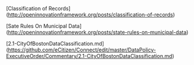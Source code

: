 [Classification of Records] (http://openinnovationframework.org/posts/classification-of-records)

[Sate Rules On Municipal Data] (http://openinnovationframework.org/posts/state-rules-on-municipal-data)

[2.1-CityOfBostonDataClassification.md] (https://github.com/eCitizen/Connect/edit/master/DataPolicy-ExecutiveOrder/Commentary/2.1-CityOfBostonDataClassification.md)


